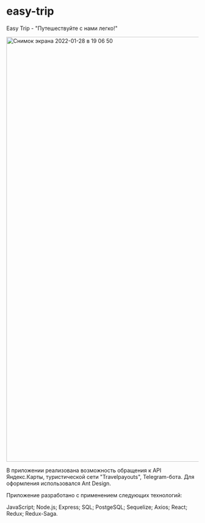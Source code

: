 # easy-trip

Easy Trip - "Путешествуйте с нами легко!"


<img width="1110" alt="Снимок экрана 2022-01-28 в 19 06 50" src="https://user-images.githubusercontent.com/89600779/151584610-c94508a2-07a5-4864-af5b-e575f691b60e.png">


В приложении реализована возможность обращения к API Яндекс.Карты, туристической сети "Travelpayouts", Telegram-бота. Для оформления использовался Ant Design.

Приложение разработано с применением следующих технологий:

JavaScript;
Node.js;
Express;
SQL;
PostgeSQL;
Sequelize;
Axios;
React;
Redux;
Redux-Saga.
